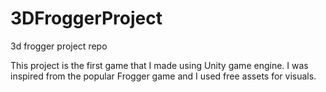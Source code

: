 # 3DFroggerProject
3d frogger project repo

This project is the first game that I made using Unity game engine. I was inspired from the popular Frogger game and I used free assets for visuals. 
